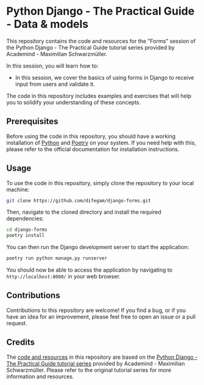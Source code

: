 # Python Django - The Practical Guide - Data & models

This repository contains the code and resources for the "Forms" session of the Python Django - The Practical Guide tutorial series provided by Academind - Maximilian Schwarzmüller.

In this session, you will learn how to:

- In this session, we cover the basics of using forms in Django to receive input from users and validate it.

The code in this repository includes examples and exercises that will help you to solidify your understanding of these concepts.

## Prerequisites

Before using the code in this repository, you should have a working installation of [Python](https://www.python.org/downloads/) and [Poetry](https://python-poetry.org/docs/#installation) on your system. If you need help with this, please refer to the official documentation for installation instructions.

## Usage

To use the code in this repository, simply clone the repository to your local machine:

```bash
git clone https://github.com/difegam/django-forms.git
```

Then, navigate to the cloned directory and install the required dependencies:

```bash
cd django-forms
poetry install
```

You can then run the Django development server to start the application:

```bash
poetry run python manage.py runserver
```

You should now be able to access the application by navigating to `http://localhost:8000/` in your web browser.

## Contributions

Contributions to this repository are welcome! If you find a bug, or if you have an idea for an improvement, please feel free to open an issue or a pull request.

## Credits

The [code and resources](https://github.com/academind/django-practical-guide-course-code/tree/data-models-01-first-model-and-migration) in this repository are based on the [Python Django - The Practical Guide tutorial series](https://www.udemy.com/course/python-django-the-practical-guide) provided by Academind - Maximilian Schwarzmüller. Please refer to the original tutorial series for more information and resources.
